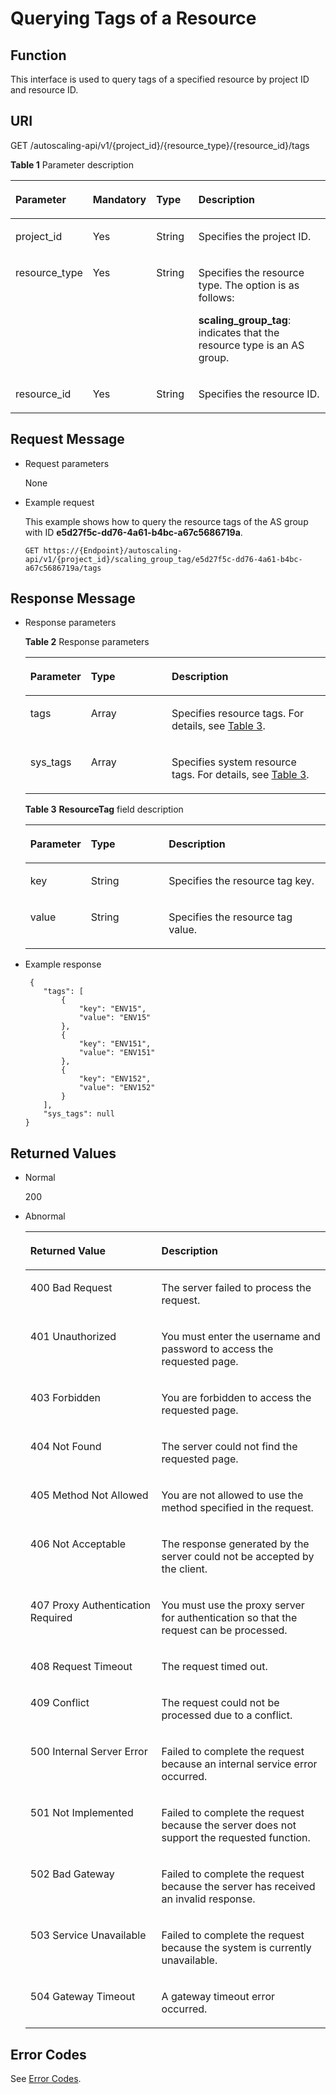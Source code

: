 # Querying Tags of a Resource<a name="EN-US_TOPIC_0066763618"></a>

## Function<a name="section29924782114441"></a>

This interface is used to query tags of a specified resource by project ID and resource ID.

## URI<a name="section4785746114441"></a>

GET /autoscaling-api/v1/\{project\_id\}/\{resource\_type\}/\{resource\_id\}/tags

**Table  1**  Parameter description

<a name="table50145657114441"></a>
<table><thead align="left"><tr id="row58197975114441"><th class="cellrowborder" valign="top" width="19.191919191919194%" id="mcps1.2.5.1.1"><p id="p16415567114441"><a name="p16415567114441"></a><a name="p16415567114441"></a><strong id="b16639103319446"><a name="b16639103319446"></a><a name="b16639103319446"></a>Parameter</strong></p>
</th>
<th class="cellrowborder" valign="top" width="19.191919191919194%" id="mcps1.2.5.1.2"><p id="p54592535114441"><a name="p54592535114441"></a><a name="p54592535114441"></a>Mandatory</p>
</th>
<th class="cellrowborder" valign="top" width="14.141414141414144%" id="mcps1.2.5.1.3"><p id="p59919191114441"><a name="p59919191114441"></a><a name="p59919191114441"></a>Type</p>
</th>
<th class="cellrowborder" valign="top" width="47.474747474747474%" id="mcps1.2.5.1.4"><p id="p21616312114441"><a name="p21616312114441"></a><a name="p21616312114441"></a><strong id="b116023414446"><a name="b116023414446"></a><a name="b116023414446"></a>Description</strong></p>
</th>
</tr>
</thead>
<tbody><tr id="row6090849114441"><td class="cellrowborder" valign="top" width="19.191919191919194%" headers="mcps1.2.5.1.1 "><p id="p23596795114441"><a name="p23596795114441"></a><a name="p23596795114441"></a>project_id</p>
</td>
<td class="cellrowborder" valign="top" width="19.191919191919194%" headers="mcps1.2.5.1.2 "><p id="p32292270114441"><a name="p32292270114441"></a><a name="p32292270114441"></a>Yes</p>
</td>
<td class="cellrowborder" valign="top" width="14.141414141414144%" headers="mcps1.2.5.1.3 "><p id="p65537057114441"><a name="p65537057114441"></a><a name="p65537057114441"></a>String</p>
</td>
<td class="cellrowborder" valign="top" width="47.474747474747474%" headers="mcps1.2.5.1.4 "><p id="p36520930"><a name="p36520930"></a><a name="p36520930"></a>Specifies the project ID.</p>
</td>
</tr>
<tr id="row62112352114441"><td class="cellrowborder" valign="top" width="19.191919191919194%" headers="mcps1.2.5.1.1 "><p id="p65044652114441"><a name="p65044652114441"></a><a name="p65044652114441"></a>resource_type</p>
</td>
<td class="cellrowborder" valign="top" width="19.191919191919194%" headers="mcps1.2.5.1.2 "><p id="p34125427114441"><a name="p34125427114441"></a><a name="p34125427114441"></a>Yes</p>
</td>
<td class="cellrowborder" valign="top" width="14.141414141414144%" headers="mcps1.2.5.1.3 "><p id="p12696223114441"><a name="p12696223114441"></a><a name="p12696223114441"></a>String</p>
</td>
<td class="cellrowborder" valign="top" width="47.474747474747474%" headers="mcps1.2.5.1.4 "><p id="p8757171112548"><a name="p8757171112548"></a><a name="p8757171112548"></a>Specifies the resource type. The option is as follows:</p>
<p id="p92021825131918"><a name="p92021825131918"></a><a name="p92021825131918"></a><strong id="b109172918416"><a name="b109172918416"></a><a name="b109172918416"></a>scaling_group_tag</strong>: indicates that the resource type is an AS group.</p>
</td>
</tr>
<tr id="row61632861114441"><td class="cellrowborder" valign="top" width="19.191919191919194%" headers="mcps1.2.5.1.1 "><p id="p26205811114441"><a name="p26205811114441"></a><a name="p26205811114441"></a>resource_id</p>
</td>
<td class="cellrowborder" valign="top" width="19.191919191919194%" headers="mcps1.2.5.1.2 "><p id="p42295946114441"><a name="p42295946114441"></a><a name="p42295946114441"></a>Yes</p>
</td>
<td class="cellrowborder" valign="top" width="14.141414141414144%" headers="mcps1.2.5.1.3 "><p id="p3419593114441"><a name="p3419593114441"></a><a name="p3419593114441"></a>String</p>
</td>
<td class="cellrowborder" valign="top" width="47.474747474747474%" headers="mcps1.2.5.1.4 "><p id="p8551641114441"><a name="p8551641114441"></a><a name="p8551641114441"></a>Specifies the resource ID.</p>
</td>
</tr>
</tbody>
</table>

## Request Message<a name="section21594338114441"></a>

-   Request parameters

    None

-   Example request

    This example shows how to query the resource tags of the AS group with ID  **e5d27f5c-dd76-4a61-b4bc-a67c5686719a**.

    ```
    GET https://{Endpoint}/autoscaling-api/v1/{project_id}/scaling_group_tag/e5d27f5c-dd76-4a61-b4bc-a67c5686719a/tags
    ```


## Response Message<a name="section38798307114441"></a>

-   Response parameters

    **Table  2**  Response parameters

    <a name="table11772112114441"></a>
    <table><thead align="left"><tr id="row26751727114441"><th class="cellrowborder" valign="top" width="20%" id="mcps1.2.4.1.1"><p id="p19406274114441"><a name="p19406274114441"></a><a name="p19406274114441"></a><strong id="b1344643534416"><a name="b1344643534416"></a><a name="b1344643534416"></a>Parameter</strong></p>
    </th>
    <th class="cellrowborder" valign="top" width="27%" id="mcps1.2.4.1.2"><p id="p28404370114441"><a name="p28404370114441"></a><a name="p28404370114441"></a>Type</p>
    </th>
    <th class="cellrowborder" valign="top" width="53%" id="mcps1.2.4.1.3"><p id="p19052614114441"><a name="p19052614114441"></a><a name="p19052614114441"></a><strong id="b82901636154418"><a name="b82901636154418"></a><a name="b82901636154418"></a>Description</strong></p>
    </th>
    </tr>
    </thead>
    <tbody><tr id="row66866759114441"><td class="cellrowborder" valign="top" width="20%" headers="mcps1.2.4.1.1 "><p id="p47498364114441"><a name="p47498364114441"></a><a name="p47498364114441"></a>tags</p>
    </td>
    <td class="cellrowborder" valign="top" width="27%" headers="mcps1.2.4.1.2 "><p id="p6339193387"><a name="p6339193387"></a><a name="p6339193387"></a>Array</p>
    </td>
    <td class="cellrowborder" valign="top" width="53%" headers="mcps1.2.4.1.3 "><p id="p50312100114441"><a name="p50312100114441"></a><a name="p50312100114441"></a>Specifies resource tags. For details, see <a href="#table64069331114716">Table 3</a>.</p>
    </td>
    </tr>
    <tr id="row4141311201216"><td class="cellrowborder" valign="top" width="20%" headers="mcps1.2.4.1.1 "><p id="p414118114121"><a name="p414118114121"></a><a name="p414118114121"></a>sys_tags</p>
    </td>
    <td class="cellrowborder" valign="top" width="27%" headers="mcps1.2.4.1.2 "><p id="p791520713534"><a name="p791520713534"></a><a name="p791520713534"></a>Array</p>
    </td>
    <td class="cellrowborder" valign="top" width="53%" headers="mcps1.2.4.1.3 "><p id="p1514111131210"><a name="p1514111131210"></a><a name="p1514111131210"></a>Specifies system resource tags. For details, see <a href="#table64069331114716">Table 3</a>.</p>
    </td>
    </tr>
    </tbody>
    </table>

    **Table  3** **ResourceTag**  field description

    <a name="table64069331114716"></a>
    <table><thead align="left"><tr id="row5644334114716"><th class="cellrowborder" valign="top" width="20%" id="mcps1.2.4.1.1"><p id="p54537872114716"><a name="p54537872114716"></a><a name="p54537872114716"></a>Parameter</p>
    </th>
    <th class="cellrowborder" valign="top" width="26%" id="mcps1.2.4.1.2"><p id="p65628731114716"><a name="p65628731114716"></a><a name="p65628731114716"></a>Type</p>
    </th>
    <th class="cellrowborder" valign="top" width="54%" id="mcps1.2.4.1.3"><p id="p14326995114716"><a name="p14326995114716"></a><a name="p14326995114716"></a>Description</p>
    </th>
    </tr>
    </thead>
    <tbody><tr id="row19635960114716"><td class="cellrowborder" valign="top" width="20%" headers="mcps1.2.4.1.1 "><p id="p1282573185716"><a name="p1282573185716"></a><a name="p1282573185716"></a>key</p>
    </td>
    <td class="cellrowborder" valign="top" width="26%" headers="mcps1.2.4.1.2 "><p id="p982511316573"><a name="p982511316573"></a><a name="p982511316573"></a>String</p>
    </td>
    <td class="cellrowborder" valign="top" width="54%" headers="mcps1.2.4.1.3 "><p id="p168251231185711"><a name="p168251231185711"></a><a name="p168251231185711"></a>Specifies the resource tag key.</p>
    </td>
    </tr>
    <tr id="row33928679114716"><td class="cellrowborder" valign="top" width="20%" headers="mcps1.2.4.1.1 "><p id="p1882573110576"><a name="p1882573110576"></a><a name="p1882573110576"></a>value</p>
    </td>
    <td class="cellrowborder" valign="top" width="26%" headers="mcps1.2.4.1.2 "><p id="p482583120570"><a name="p482583120570"></a><a name="p482583120570"></a>String</p>
    </td>
    <td class="cellrowborder" valign="top" width="54%" headers="mcps1.2.4.1.3 "><p id="p1882573111573"><a name="p1882573111573"></a><a name="p1882573111573"></a>Specifies the resource tag value.</p>
    </td>
    </tr>
    </tbody>
    </table>


-   Example response

    ```
     {
        "tags": [
            {
                "key": "ENV15",
                "value": "ENV15"
            },
            {
                "key": "ENV151",
                "value": "ENV151"
            },
            {
                "key": "ENV152",
                "value": "ENV152"
            }
        ],
        "sys_tags": null 
    } 
    ```


## Returned Values<a name="section18464239114441"></a>

-   Normal

    200

-   Abnormal

    <a name="table63160750114441"></a>
    <table><thead align="left"><tr id="row4049738114441"><th class="cellrowborder" valign="top" width="43.69%" id="mcps1.1.3.1.1"><p id="p59593393114441"><a name="p59593393114441"></a><a name="p59593393114441"></a><strong id="b842352706175024"><a name="b842352706175024"></a><a name="b842352706175024"></a>Returned Value</strong></p>
    </th>
    <th class="cellrowborder" valign="top" width="56.31%" id="mcps1.1.3.1.2"><p id="p62335491114441"><a name="p62335491114441"></a><a name="p62335491114441"></a><strong id="b84235270616929"><a name="b84235270616929"></a><a name="b84235270616929"></a>Description</strong></p>
    </th>
    </tr>
    </thead>
    <tbody><tr id="row16010026114441"><td class="cellrowborder" valign="top" width="43.69%" headers="mcps1.1.3.1.1 "><p id="p21743758114441"><a name="p21743758114441"></a><a name="p21743758114441"></a>400 Bad Request</p>
    </td>
    <td class="cellrowborder" valign="top" width="56.31%" headers="mcps1.1.3.1.2 "><p id="p16413974114441"><a name="p16413974114441"></a><a name="p16413974114441"></a>The server failed to process the request.</p>
    </td>
    </tr>
    <tr id="row13508043114441"><td class="cellrowborder" valign="top" width="43.69%" headers="mcps1.1.3.1.1 "><p id="p20409733114441"><a name="p20409733114441"></a><a name="p20409733114441"></a>401 Unauthorized</p>
    </td>
    <td class="cellrowborder" valign="top" width="56.31%" headers="mcps1.1.3.1.2 "><p id="p42575704114441"><a name="p42575704114441"></a><a name="p42575704114441"></a>You must enter the username and password to access the requested page.</p>
    </td>
    </tr>
    <tr id="row47637018114441"><td class="cellrowborder" valign="top" width="43.69%" headers="mcps1.1.3.1.1 "><p id="p33393220114441"><a name="p33393220114441"></a><a name="p33393220114441"></a>403 Forbidden</p>
    </td>
    <td class="cellrowborder" valign="top" width="56.31%" headers="mcps1.1.3.1.2 "><p id="p20496282114441"><a name="p20496282114441"></a><a name="p20496282114441"></a>You are forbidden to access the requested page.</p>
    </td>
    </tr>
    <tr id="row50248818114441"><td class="cellrowborder" valign="top" width="43.69%" headers="mcps1.1.3.1.1 "><p id="p43622454114441"><a name="p43622454114441"></a><a name="p43622454114441"></a>404 Not Found</p>
    </td>
    <td class="cellrowborder" valign="top" width="56.31%" headers="mcps1.1.3.1.2 "><p id="p43757915114441"><a name="p43757915114441"></a><a name="p43757915114441"></a>The server could not find the requested page.</p>
    </td>
    </tr>
    <tr id="row58276921114441"><td class="cellrowborder" valign="top" width="43.69%" headers="mcps1.1.3.1.1 "><p id="p22810194114441"><a name="p22810194114441"></a><a name="p22810194114441"></a>405 Method Not Allowed</p>
    </td>
    <td class="cellrowborder" valign="top" width="56.31%" headers="mcps1.1.3.1.2 "><p id="p35686431114441"><a name="p35686431114441"></a><a name="p35686431114441"></a>You are not allowed to use the method specified in the request.</p>
    </td>
    </tr>
    <tr id="row52742429114441"><td class="cellrowborder" valign="top" width="43.69%" headers="mcps1.1.3.1.1 "><p id="p44278356114441"><a name="p44278356114441"></a><a name="p44278356114441"></a>406 Not Acceptable</p>
    </td>
    <td class="cellrowborder" valign="top" width="56.31%" headers="mcps1.1.3.1.2 "><p id="p29777075114441"><a name="p29777075114441"></a><a name="p29777075114441"></a>The response generated by the server could not be accepted by the client.</p>
    </td>
    </tr>
    <tr id="row66667090114441"><td class="cellrowborder" valign="top" width="43.69%" headers="mcps1.1.3.1.1 "><p id="p31325185114441"><a name="p31325185114441"></a><a name="p31325185114441"></a>407 Proxy Authentication Required</p>
    </td>
    <td class="cellrowborder" valign="top" width="56.31%" headers="mcps1.1.3.1.2 "><p id="p54312045114441"><a name="p54312045114441"></a><a name="p54312045114441"></a>You must use the proxy server for authentication so that the request can be processed.</p>
    </td>
    </tr>
    <tr id="row19046357114441"><td class="cellrowborder" valign="top" width="43.69%" headers="mcps1.1.3.1.1 "><p id="p66359910114441"><a name="p66359910114441"></a><a name="p66359910114441"></a>408 Request Timeout</p>
    </td>
    <td class="cellrowborder" valign="top" width="56.31%" headers="mcps1.1.3.1.2 "><p id="p6443624114441"><a name="p6443624114441"></a><a name="p6443624114441"></a>The request timed out.</p>
    </td>
    </tr>
    <tr id="row57992618114441"><td class="cellrowborder" valign="top" width="43.69%" headers="mcps1.1.3.1.1 "><p id="p66890520114441"><a name="p66890520114441"></a><a name="p66890520114441"></a>409 Conflict</p>
    </td>
    <td class="cellrowborder" valign="top" width="56.31%" headers="mcps1.1.3.1.2 "><p id="p49423050114441"><a name="p49423050114441"></a><a name="p49423050114441"></a>The request could not be processed due to a conflict.</p>
    </td>
    </tr>
    <tr id="row42154273114441"><td class="cellrowborder" valign="top" width="43.69%" headers="mcps1.1.3.1.1 "><p id="p59052916114441"><a name="p59052916114441"></a><a name="p59052916114441"></a>500 Internal Server Error</p>
    </td>
    <td class="cellrowborder" valign="top" width="56.31%" headers="mcps1.1.3.1.2 "><p id="p18556929114441"><a name="p18556929114441"></a><a name="p18556929114441"></a>Failed to complete the request because an internal service error occurred.</p>
    </td>
    </tr>
    <tr id="row32794636114441"><td class="cellrowborder" valign="top" width="43.69%" headers="mcps1.1.3.1.1 "><p id="p39119840114441"><a name="p39119840114441"></a><a name="p39119840114441"></a>501 Not Implemented</p>
    </td>
    <td class="cellrowborder" valign="top" width="56.31%" headers="mcps1.1.3.1.2 "><p id="p14590465114441"><a name="p14590465114441"></a><a name="p14590465114441"></a>Failed to complete the request because the server does not support the requested function.</p>
    </td>
    </tr>
    <tr id="row64205321114441"><td class="cellrowborder" valign="top" width="43.69%" headers="mcps1.1.3.1.1 "><p id="p33248519114441"><a name="p33248519114441"></a><a name="p33248519114441"></a>502 Bad Gateway</p>
    </td>
    <td class="cellrowborder" valign="top" width="56.31%" headers="mcps1.1.3.1.2 "><p id="p8775558114441"><a name="p8775558114441"></a><a name="p8775558114441"></a>Failed to complete the request because the server has received an invalid response.</p>
    </td>
    </tr>
    <tr id="row11871166114441"><td class="cellrowborder" valign="top" width="43.69%" headers="mcps1.1.3.1.1 "><p id="p22040352114441"><a name="p22040352114441"></a><a name="p22040352114441"></a>503 Service Unavailable</p>
    </td>
    <td class="cellrowborder" valign="top" width="56.31%" headers="mcps1.1.3.1.2 "><p id="p40438103114441"><a name="p40438103114441"></a><a name="p40438103114441"></a>Failed to complete the request because the system is currently unavailable.</p>
    </td>
    </tr>
    <tr id="row28398614114441"><td class="cellrowborder" valign="top" width="43.69%" headers="mcps1.1.3.1.1 "><p id="p18586407114441"><a name="p18586407114441"></a><a name="p18586407114441"></a>504 Gateway Timeout</p>
    </td>
    <td class="cellrowborder" valign="top" width="56.31%" headers="mcps1.1.3.1.2 "><p id="p29104000114441"><a name="p29104000114441"></a><a name="p29104000114441"></a>A gateway timeout error occurred.</p>
    </td>
    </tr>
    </tbody>
    </table>


## Error Codes<a name="section17669131616110"></a>

See  [Error Codes](error-codes.md).

